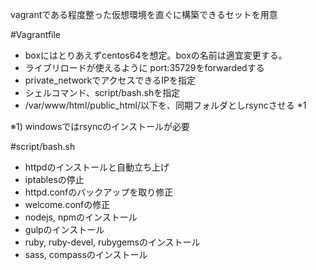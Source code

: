 vagrantである程度整った仮想環境を直ぐに構築できるセットを用意


#Vagrantfile

* boxにはとりあえずcentos64を想定。boxの名前は適宜変更する。
* ライブリロードが使えるように port:35729をforwardedする
* private_networkでアクセスできるIPを指定
* シェルコマンド、script/bash.shを指定
* /var/www/html/public_html/以下を、同期フォルダとしrsyncさせる *1

※1) windowsではrsyncのインストールが必要

#script/bash.sh

* httpdのインストールと自動立ち上げ
* iptablesの停止
* httpd.confのバックアップを取り修正
* welcome.confの修正
* nodejs, npmのインストール
* gulpのインストール
* ruby, ruby-devel, rubygemsのインストール
* sass, compassのインストール

